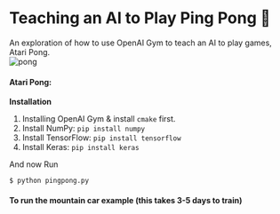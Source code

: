 # Teaching an AI to Play Ping Pong 🏓
An exploration of how to use OpenAI Gym to teach an AI to play games, Atari Pong.  <br>
![pong](https://user-images.githubusercontent.com/71213312/178934655-dd34076d-51af-47cd-8aaf-aa35092212e3.gif)


#### Atari Pong:


__Installation__
1. Installing OpenAI Gym & install `cmake` first.
2. Install NumPy: `pip install numpy`
3. Install TensorFlow: `pip install tensorflow`
4. Install Keras: `pip install keras`

And now Run

    $ python pingpong.py
    
    
#### To run the mountain car example (this takes 3-5 days to train)
